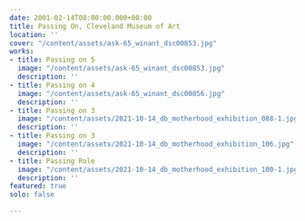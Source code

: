```yaml
---
date: 2001-02-14T08:00:00.000+00:00
title: Passing On, Cleveland Museum of Art
location: ''
cover: "/content/assets/ask-65_winant_dsc00853.jpg"
works:
- title: Passing on 5
  image: "/content/assets/ask-65_winant_dsc00853.jpg"
  description: ''
- title: Passing on 4
  image: "/content/assets/ask-65_winant_dsc00856.jpg"
  description: ''
- title: Passing on 3
  image: "/content/assets/2021-10-14_db_motherhood_exhibition_088-1.jpg"
  description: ''
- title: Passing on 3
  image: "/content/assets/2021-10-14_db_motherhood_exhibition_106.jpg"
  description: ''
- title: Passing Role
  image: "/content/assets/2021-10-14_db_motherhood_exhibition_100-1.jpg"
  description: ''
featured: true
solo: false

---
```

